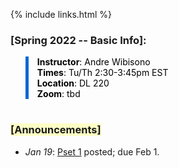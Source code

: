 {% include links.html %}

### [Spring 2022 -- Basic Info]:

<blockquote style="color: black; border-left: 5px solid #0366d6; ">
  <p>
    <b>Instructor</b>: Andre Wibisono <br>
    <b>Times</b>: Tu/Th 2:30-3:45pm EST <br>
    <b>Location</b>: DL 220 <br>
    <b>Zoom</b>: tbd <br>
  </p>
</blockquote>

<h1></h1>

<h3><span style="background-color: #fdffc4">[Announcements]</span></h3>
  
* *Jan 19*: [Pset 1](/psets) posted; due Feb 1.


